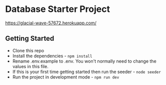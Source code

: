 # Database Starter Project 
https://glacial-wave-57672.herokuapp.com/
## Getting Started

- Clone this repo 
- Install the dependencies -  `npm install`
- Rename .env.example to .env. You won't normally need to change the values in this file.
- If this is your first time getting started then run the seeder - `node seeder`
- Run the project in development mode - `npm run dev`
